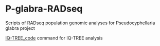 # P-glabra-RADseq
Scripts of RADseq population genomic analyses for Pseudocyphellaria glabra project

[IQ-TREE_code](./IQTREE_code.sh)
command for IQ-TREE analysis


